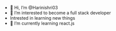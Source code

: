 - 👋 Hi, I’m @Harinishri03
- 👀 I’m interested to become a full stack developer
- Intrested in learning new things
- 🌱 I’m currently learning react.js
<!---
Harinishri03/Harinishri03 is a ✨ special ✨ repository because its `README.md` (this file) appears on your GitHub profile.
You can click the Preview link to take a look at your changes.
--->
